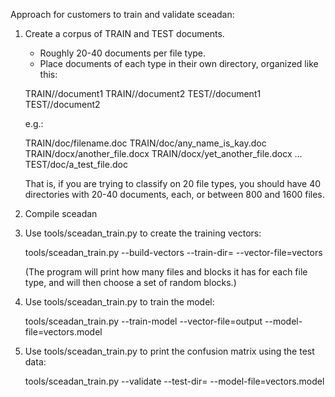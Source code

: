Approach for customers to train and validate sceadan:

1. Create a corpus of TRAIN and TEST documents.         
   - Roughly 20-40 documents per file type.
   - Place documents of each type in their own directory, organized like this:

   TRAIN/<filetype>/document1
   TRAIN/<filetype>/document2
   TEST/<filetype>/document1
   TEST/<filetype>/document2

   e.g.:

   TRAIN/doc/filename.doc
   TRAIN/doc/any_name_is_kay.doc
   TRAIN/docx/another_file.docx
   TRAIN/docx/yet_another_file.docx
...
   TEST/doc/a_test_file.doc

   That is, if you are trying to classify on 20 file types, you should
   have 40 directories with 20-40 documents, each, or between 800 and
   1600 files.

2. Compile sceadan

3. Use tools/sceadan_train.py to create the training vectors:

   tools/sceadan_train.py --build-vectors  --train-dir=<TRAINDIR>  --vector-file=vectors

   (The program will print how many files and blocks it has for each file type, 
   and will then choose a set of random blocks.)

4. Use tools/sceadan_train.py to train the model:

   tools/sceadan_train.py --train-model --vector-file=output --model-file=vectors.model

5. Use tools/sceadan_train.py to print the confusion matrix using the test data:

   tools/sceadan_train.py --validate  --test-dir=<TESTDIR> --model-file=vectors.model









